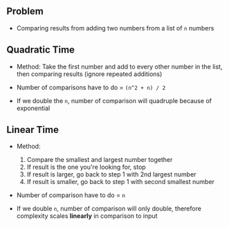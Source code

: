 ## Problem

- Comparing results from adding two numbers from a list of `n` numbers

## Quadratic Time

- Method: Take the first number and add to every other number in the list, then comparing results (ignore repeated additions)

- Number of comparisons have to do = `(n^2 + n) / 2`

- If we double the `n`, number of comparison will quadruple because of exponential

## Linear Time

- Method:

  1. Compare the smallest and largest number together
  2. If result is the one you're looking for, stop
  3. If result is larger, go back to step 1 with 2nd largest number
  4. If result is smaller, go back to step 1 with second smallest number

- Number of comparison have to do = `n`

- If we double `n`, number of comparison will only double, therefore complexity scales **linearly** in comparison to input
